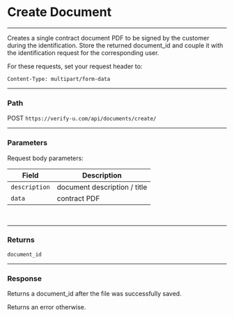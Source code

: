 # Create Document

---

Creates a single contract document PDF to be signed by the customer during the identification.
Store the returned document_id and couple it with the identification request for the corresponding user.

For these requests, set your request header to:

`Content-Type: multipart/form-data`

---

### Path

POST `https://verify-u.com/api/documents/create/`

---

### Parameters

Request body parameters:

| Field         | Description                  |
| ------------- | ---------------------------- |
| `description` | document description / title |
| `data`        | contract PDF                 |

<br >

---

### Returns

`document_id`

---

### Response

Returns a document_id after the file was successfully saved.

Returns an error otherwise.
